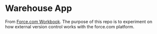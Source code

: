 Warehouse App
===

From [Force.com Workbook](http://www.salesforce.com/us/developer/docs/workbook/index.htm). The purpose of this repo is to experiment on how external version control works with the force.com platform.
